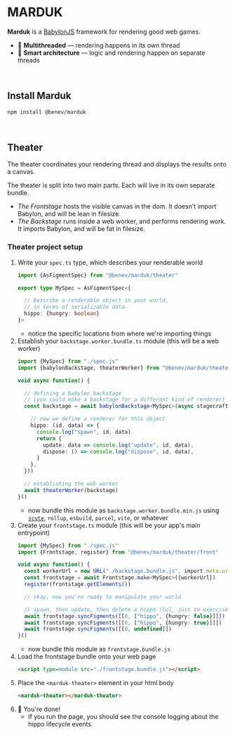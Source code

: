 
# MARDUK

**Marduk** is a [BabylonJS](https://www.babylonjs.com/) framework for rendering good web games.
- 🧵 **Multithreaded** — rendering happens in its own thread
- 🎳 **Smart architecture** — logic and rendering happen on separate threads

<br/>

## Install Marduk

```sh
npm install @benev/marduk
```

<br/>

## Theater

The theater coordinates your rendering thread and displays the results onto a canvas.

The theater is split into two main parts. Each will live in its own separate bundle.
- *The Frontstage* hosts the visible canvas in the dom. It doesn't import Babylon, and will be lean in filesize.
- *The Backstage* runs inside a web worker, and performs rendering work. It imports Babylon, and will be fat in filesize.

### Theater project setup
1. Write your `spec.ts` type, which describes your renderable world
    ```ts
    import {AsFigmentSpec} from "@benev/marduk/theater"

    export type MySpec = AsFigmentSpec<{

      // Describe a renderable object in your world,
      // in terms of serializable data.
      hippo: {hungry: boolean}
    }>
    ```
    - notice the specific locations from where we're importing things
1. Establish your `backstage.worker.bundle.ts` module (this will be a web worker)
    ```ts
    import {MySpec} from "./spec.js"
    import {babylonBackstage, theaterWorker} from "@benev/marduk/theater/babylon"

    void async function() {

      // defining a babylon backstage
      // (you could make a backstage for a different kind of renderer)
      const backstage = await babylonBackstage<MySpec>(async stagecraft => ({

        // now we define a renderer for this object
        hippo: (id, data) => {
          console.log("spawn", id, data)
          return {
            update: data => console.log("update", id, data),
            dispose: () => console.log("dispose", id, data),
          }
        },
      }))

      // establishing the web worker
      await theaterWorker(backstage)
    }()
    ```
    - now bundle this module as `backstage.worker.bundle.min.js` using [`scute`](https://github.com/e280/scute), `rollup`, `esbuild`, `parcel`, `vite`, or whatever
1. Create your `frontstage.ts` module (this will be your app's main entrypoint)
    ```ts
    import {MySpec} from "./spec.js"
    import {Frontstage, register} from "@benev/marduk/theater/front"

    void async function() {
      const workerUrl = new URL("./backstage.bundle.js", import.meta.url)
      const frontstage = await Frontstage.make<MySpec>({workerUrl})
      register(frontstage.getElements())

      // okay, now you're ready to manipulate your world

      // spawn, then update, then delete a hippo (lol, just to exercise the full lifecycle)
      await frontstage.syncFigments([[0, ["hippo", {hungry: false}]]])
      await frontstage.syncFigments([[0, ["hippo", {hungry: true}]]])
      await frontstage.syncFigments([[0, undefined]])
    }()
    ```
    - now bundle this module as `frontstage.bundle.js`
1. Load the frontstage bundle onto your web page
    ```html
    <script type=module src="./frontstage.bundle.js"></script>
    ```
1. Place the `<marduk-theater>` element in your html body
    ```html
    <marduk-theater></marduk-theater>
    ```
1. 🎉 You're done!
    - If you run the page, you should see the console logging about the hippo lifecycle events.

